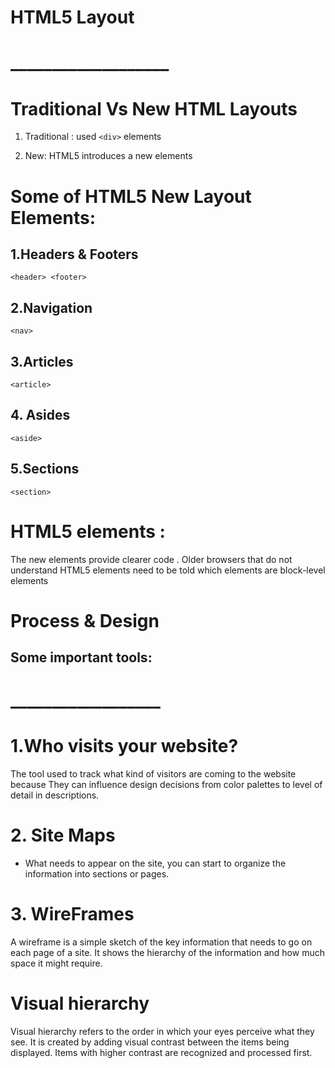 # HTML5 Layout

# ___________________


# Traditional Vs New HTML Layouts

1. Traditional :
used `<div>` elements

2. New: HTML5 introduces a new elements 


# Some of HTML5 New Layout Elements:

## 1.Headers & Footers 

`<header> <footer>`

## 2.Navigation

`<nav>`

## 3.Articles

`<article>`

## 4. Asides

`<aside>`

## 5.Sections
`<section>`

# HTML5 elements :

The new elements provide clearer code .
 Older browsers that do not understand HTML5
elements need to be told which elements are
block-level elements


# Process & Design

## Some important tools:

# __________________

# 1.Who visits your website?


The tool used to track what kind of visitors are coming to the website because They can influence design decisions from color
palettes to level of detail in descriptions.


# 2. Site Maps

* What needs to appear
on the site, you can start to organize the
information into sections or pages.

# 3. WireFrames

A wireframe is a simple sketch of the key
information that needs to go on each page of a
site. It shows the hierarchy of the information
and how much space it might require.

# Visual hierarchy

Visual hierarchy refers to the order in which your eyes perceive what
they see. It is created by adding visual contrast between the items being
displayed. Items with higher contrast are recognized and processed first.




